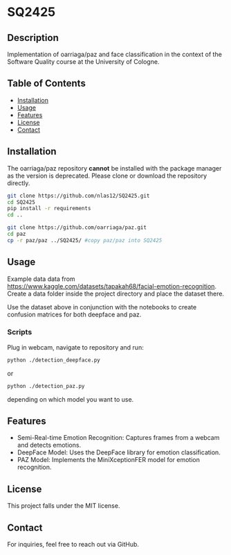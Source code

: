 # SQ2425

## Description
Implementation of oarriaga/paz and face classification in the context of the Software Quality course at the University of Cologne.

## Table of Contents
- [Installation](#installation)
- [Usage](#usage)
- [Features](#features)
- [License](#license)
- [Contact](#contact)

## Installation
The oarriaga/paz repository **cannot** be installed with the package manager as the version is deprecated. Please clone or download the repository directly.

```sh
git clone https://github.com/nlas12/SQ2425.git
cd SQ2425
pip install -r requirements
cd ..

git clone https://github.com/oarriaga/paz.git
cd paz
cp -r paz/paz ../SQ2425/ #copy paz/paz into SQ2425
```

## Usage

Example data data from https://www.kaggle.com/datasets/tapakah68/facial-emotion-recognition.
Create a data folder inside the project directory and place the dataset there.

Use the dataset above in conjunction with the notebooks to create confusion matrices for both deepface and paz.

### Scripts

Plug in webcam, navigate to repository and run:
```sh
python ./detection_deepface.py
```
or
```sh
python ./detection_paz.py
```
depending on which model you want to use.

## Features

- Semi-Real-time Emotion Recognition: Captures frames from a webcam and detects emotions.
- DeepFace Model: Uses the DeepFace library for emotion classification.
- PAZ Model: Implements the MiniXceptionFER model for emotion recognition.

## License

This project falls under the MIT license.

## Contact

For inquiries, feel free to reach out via GitHub.
